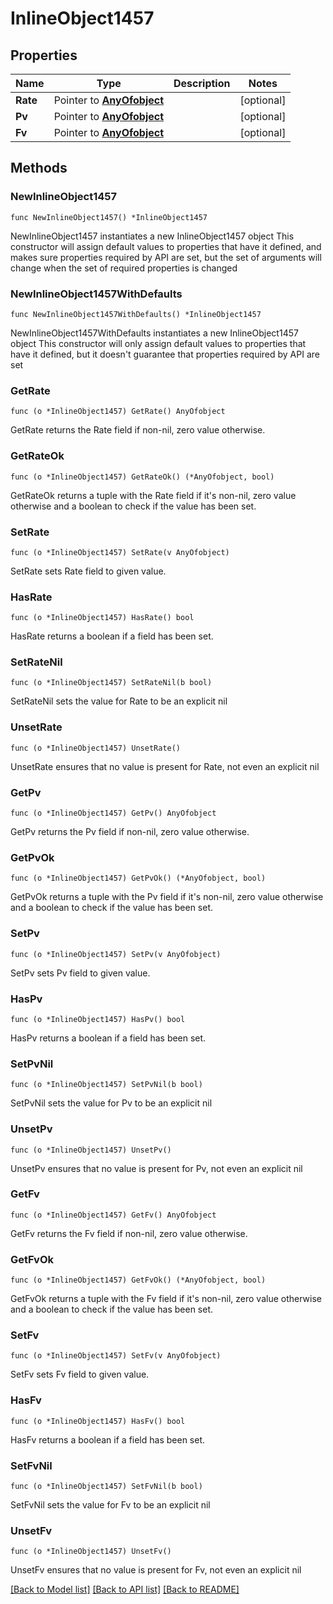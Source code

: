 # InlineObject1457

## Properties

Name | Type | Description | Notes
------------ | ------------- | ------------- | -------------
**Rate** | Pointer to [**AnyOfobject**](anyOf&lt;object&gt;.md) |  | [optional] 
**Pv** | Pointer to [**AnyOfobject**](anyOf&lt;object&gt;.md) |  | [optional] 
**Fv** | Pointer to [**AnyOfobject**](anyOf&lt;object&gt;.md) |  | [optional] 

## Methods

### NewInlineObject1457

`func NewInlineObject1457() *InlineObject1457`

NewInlineObject1457 instantiates a new InlineObject1457 object
This constructor will assign default values to properties that have it defined,
and makes sure properties required by API are set, but the set of arguments
will change when the set of required properties is changed

### NewInlineObject1457WithDefaults

`func NewInlineObject1457WithDefaults() *InlineObject1457`

NewInlineObject1457WithDefaults instantiates a new InlineObject1457 object
This constructor will only assign default values to properties that have it defined,
but it doesn't guarantee that properties required by API are set

### GetRate

`func (o *InlineObject1457) GetRate() AnyOfobject`

GetRate returns the Rate field if non-nil, zero value otherwise.

### GetRateOk

`func (o *InlineObject1457) GetRateOk() (*AnyOfobject, bool)`

GetRateOk returns a tuple with the Rate field if it's non-nil, zero value otherwise
and a boolean to check if the value has been set.

### SetRate

`func (o *InlineObject1457) SetRate(v AnyOfobject)`

SetRate sets Rate field to given value.

### HasRate

`func (o *InlineObject1457) HasRate() bool`

HasRate returns a boolean if a field has been set.

### SetRateNil

`func (o *InlineObject1457) SetRateNil(b bool)`

 SetRateNil sets the value for Rate to be an explicit nil

### UnsetRate
`func (o *InlineObject1457) UnsetRate()`

UnsetRate ensures that no value is present for Rate, not even an explicit nil
### GetPv

`func (o *InlineObject1457) GetPv() AnyOfobject`

GetPv returns the Pv field if non-nil, zero value otherwise.

### GetPvOk

`func (o *InlineObject1457) GetPvOk() (*AnyOfobject, bool)`

GetPvOk returns a tuple with the Pv field if it's non-nil, zero value otherwise
and a boolean to check if the value has been set.

### SetPv

`func (o *InlineObject1457) SetPv(v AnyOfobject)`

SetPv sets Pv field to given value.

### HasPv

`func (o *InlineObject1457) HasPv() bool`

HasPv returns a boolean if a field has been set.

### SetPvNil

`func (o *InlineObject1457) SetPvNil(b bool)`

 SetPvNil sets the value for Pv to be an explicit nil

### UnsetPv
`func (o *InlineObject1457) UnsetPv()`

UnsetPv ensures that no value is present for Pv, not even an explicit nil
### GetFv

`func (o *InlineObject1457) GetFv() AnyOfobject`

GetFv returns the Fv field if non-nil, zero value otherwise.

### GetFvOk

`func (o *InlineObject1457) GetFvOk() (*AnyOfobject, bool)`

GetFvOk returns a tuple with the Fv field if it's non-nil, zero value otherwise
and a boolean to check if the value has been set.

### SetFv

`func (o *InlineObject1457) SetFv(v AnyOfobject)`

SetFv sets Fv field to given value.

### HasFv

`func (o *InlineObject1457) HasFv() bool`

HasFv returns a boolean if a field has been set.

### SetFvNil

`func (o *InlineObject1457) SetFvNil(b bool)`

 SetFvNil sets the value for Fv to be an explicit nil

### UnsetFv
`func (o *InlineObject1457) UnsetFv()`

UnsetFv ensures that no value is present for Fv, not even an explicit nil

[[Back to Model list]](../README.md#documentation-for-models) [[Back to API list]](../README.md#documentation-for-api-endpoints) [[Back to README]](../README.md)


